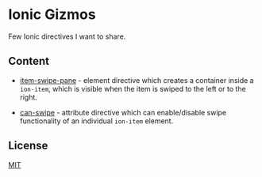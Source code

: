 # Ionic Gizmos
Few Ionic directives I want to share.

## Content
 - [item-swipe-pane](https://github.com/MichalFoksa/ionic-gizmos/tree/master/item-swipe-pane) - element directive which creates a container inside a `ion-item`, which is visible when the item is swiped to the left or to the right.

 - [can-swipe](https://github.com/MichalFoksa/ionic-gizmos/tree/master/can-swipe) - attribute directive which can enable/disable swipe functionality of an individual `ion-item` element.

License
---
[MIT](https://opensource.org/licenses/MIT)
